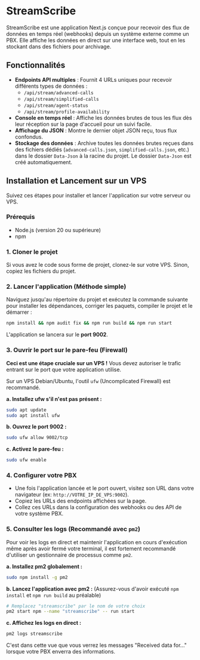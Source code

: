 # StreamScribe

StreamScribe est une application Next.js conçue pour recevoir des flux de données en temps réel (webhooks) depuis un système externe comme un PBX. Elle affiche les données en direct sur une interface web, tout en les stockant dans des fichiers pour archivage.

## Fonctionnalités

- **Endpoints API multiples** : Fournit 4 URLs uniques pour recevoir différents types de données :
  - `/api/stream/advanced-calls`
  - `/api/stream/simplified-calls`
  - `/api/stream/agent-status`
  - `/api/stream/profile-availability`
- **Console en temps réel** : Affiche les données brutes de tous les flux dès leur réception sur la page d'accueil pour un suivi facile.
- **Affichage du JSON** : Montre le dernier objet JSON reçu, tous flux confondus.
- **Stockage des données** : Archive toutes les données brutes reçues dans des fichiers dédiés (`advanced-calls.json`, `simplified-calls.json`, etc.) dans le dossier `Data-Json` à la racine du projet. Le dossier `Data-Json` est créé automatiquement.

## Installation et Lancement sur un VPS

Suivez ces étapes pour installer et lancer l'application sur votre serveur ou VPS.

### Prérequis

- Node.js (version 20 ou supérieure)
- npm

### 1. Cloner le projet

Si vous avez le code sous forme de projet, clonez-le sur votre VPS. Sinon, copiez les fichiers du projet.

### 2. Lancer l'application (Méthode simple)

Naviguez jusqu'au répertoire du projet et exécutez la commande suivante pour installer les dépendances, corriger les paquets, compiler le projet et le démarrer :
```bash
npm install && npm audit fix && npm run build && npm run start
```
L'application se lancera sur le **port 9002**.

### 3. Ouvrir le port sur le pare-feu (Firewall)

**Ceci est une étape cruciale sur un VPS !** Vous devez autoriser le trafic entrant sur le port que votre application utilise.

Sur un VPS Debian/Ubuntu, l'outil `ufw` (Uncomplicated Firewall) est recommandé.

**a. Installez ufw s'il n'est pas présent :**
```bash
sudo apt update
sudo apt install ufw
```

**b. Ouvrez le port 9002 :**
```bash
sudo ufw allow 9002/tcp
```

**c. Activez le pare-feu :**
```bash
sudo ufw enable
```

### 4. Configurer votre PBX

- Une fois l'application lancée et le port ouvert, visitez son URL dans votre navigateur (ex: `http://VOTRE_IP_DE_VPS:9002`).
- Copiez les URLs des endpoints affichées sur la page.
- Collez ces URLs dans la configuration des webhooks ou des API de votre système PBX.

### 5. Consulter les logs (Recommandé avec `pm2`)

Pour voir les logs en direct et maintenir l'application en cours d'exécution même après avoir fermé votre terminal, il est fortement recommandé d'utiliser un gestionnaire de processus comme `pm2`.

**a. Installez pm2 globalement :**
```bash
sudo npm install -g pm2
```

**b. Lancez l'application avec pm2 :**
(Assurez-vous d'avoir exécuté `npm install` et `npm run build` au préalable)
```bash
# Remplacez "streamscribe" par le nom de votre choix
pm2 start npm --name "streamscribe" -- run start
```

**c. Affichez les logs en direct :**
```bash
pm2 logs streamscribe
```
C'est dans cette vue que vous verrez les messages "Received data for..." lorsque votre PBX enverra des informations.
